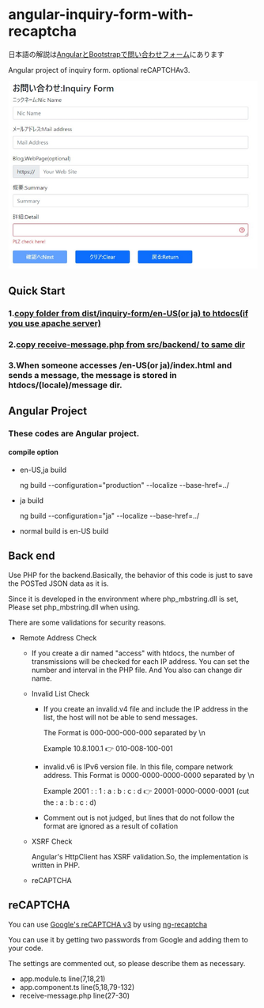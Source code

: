 # angular-inquiry-form-with-recaptcha

日本語の解説は[AngularとBootstrapで問い合わせフォーム](https://nanbu.marune205.net/2022/05/angular-bootstrap-inquiry-form-recaptcha.html?m=1)にあります

Angular project of inquiry form.  optional reCAPTCHAv3.

![app sample image](https://github.com/sugakenn/angular-inquiry-form-with-recaptcha/blob/main/docs/2022y05m27d_161841484.jpg)

## Quick Start
### 1.[copy folder from dist/inquiry-form/en-US(or ja) to htdocs(if you use apache server)](dist/inquiry-form)
### 2.[copy receive-message.php from src/backend/ to same dir](src/backend/)
### 3.When someone accesses /en-US(or ja)/index.html and sends a message, the message is stored in htdocs/(locale)/message dir.

## Angular Project
### These codes are Angular project.

#### compile option
 - en-US,ja build
   
   ng build --configuration="production" --localize --base-href=../
 - ja build
 
   ng build --configuration="ja" --localize --base-href=../
 - normal build is en-US build
 
## Back end
Use PHP for the backend.Basically, the behavior of this code is just to save the POSTed JSON data as it is.

Since it is developed in the environment where php_mbstring.dll is set, Please set php_mbstring.dll when using. 

There are some validations for security reasons.

- Remote Address Check
  - If you create a dir named "access" with htdocs, the number of transmissions will be checked for each IP address.
 You can set the number and interval in the PHP file. And You also can change dir name.
  - Invalid List Check
    - If you create an invalid.v4 file and include the IP address in the list, the host will not be able to send messages.

      The Format is 000-000-000-000 separated by \n
      
      Example 10.8.100.1 :point_right: 010-008-100-001
      
    - invalid.v6 is IPv6 version file. In this file, compare network address. This Format is 0000-0000-0000-0000 separated by \n

      Example 2001 : : 1 : a : b : c : d :point_right: 20001-0000-0000-0001 (cut the : a : b : c : d)
    
    - Comment out is not judged, but lines that do not follow the format are ignored as a result of collation
      
  - XSRF Check
  
     Angular's HttpClient has XSRF validation.So, the implementation is written in PHP.
  - reCAPTCHA 
   

## reCAPTCHA

You can use [Google's reCAPTCHA v3](https://www.google.com/recaptcha/about/) by using [ng-recaptcha](https://github.com/DethAriel/ng-recaptcha) 

You can use it by getting two passwords from Google and adding them to your code.

The settings are commented out, so please describe them as necessary.
- app.module.ts line(7,18,21)
- app.component.ts line(5,18,79-132)
- receive-message.php line(27-30)
